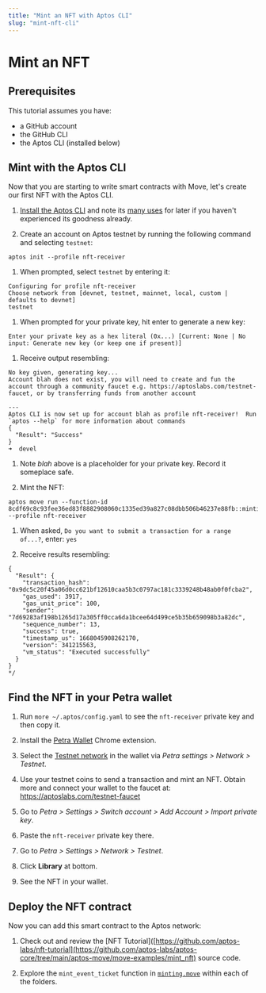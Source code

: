 ```yaml
---
title: "Mint an NFT with Aptos CLI"
slug: "mint-nft-cli"
---
```


# Mint an NFT

## Prerequisites

This tutorial assumes you have:

* a GitHub account
* the GitHub CLI
* the Aptos CLI (installed below)

## Mint with the Aptos CLI

Now that you are starting to write smart contracts with Move, let's create our first NFT with the Aptos CLI.

1. [Install the Aptos CLI](../../cli-tools/aptos-cli-tool/install-aptos-cli.md) and note its [many uses](../../cli-tools/aptos-cli-tool/use-aptos-cli.md) for later if you haven't experienced its goodness already.

1. Create an account on Aptos testnet by running the following command and selecting `testnet`:
```shell
aptos init --profile nft-receiver
```

1. When prompted, select `testnet` by entering it:

```shell
Configuring for profile nft-receiver
Choose network from [devnet, testnet, mainnet, local, custom | defaults to devnet]
testnet
```

1. When prompted for your private key, hit enter to generate a new key:
```shell
Enter your private key as a hex literal (0x...) [Current: None | No input: Generate new key (or keep one if present)]
```

1. Receive output resembling:
```shell
No key given, generating key...
Account blah does not exist, you will need to create and fun the account through a community faucet e.g. https://aptoslabs.com/testnet-faucet, or by transferring funds from another account

---
Aptos CLI is now set up for account blah as profile nft-receiver!  Run `aptos --help` for more information about commands
{
  "Result": "Success"
}
➜  devel
```

1. Note *blah* above is a placeholder for your private key. Record it someplace safe.

1. Mint the NFT:

```shell
aptos move run --function-id 8cdf69c8c93fee36ed83f8882908060c1335ed39a827c08dbb506b46237e88fb::minting::mint_nft --profile nft-receiver
```

1. When asked, `Do you want to submit a transaction for a range of...?`, enter: `yes`

1. Receive results resembling:

```shell
{
  "Result": {
    "transaction_hash": "0x9dc5c20f45a06d0cc621bf12610caa5b3c0797ac181c3339248b48ab0f0fcba2",
    "gas_used": 3917,
    "gas_unit_price": 100,
    "sender": "7d69283af198b1265d17a305ff0cca6da1bcee64d499ce5b35b659098b3a82dc",
    "sequence_number": 13,
    "success": true,
    "timestamp_us": 1668045908262170,
    "version": 341215563,
    "vm_status": "Executed successfully"
  }
}
*/
```

## Find the NFT in your Petra wallet

1. Run `more ~/.aptos/config.yaml` to see the `nft-receiver` private key and then copy it.

1. Install the [Petra Wallet](../../guides/install-petra-wallet.md) Chrome extension.

1. Select the [Testnet network](https://petra.app/docs/use) in the wallet via *Petra settings > Network > Testnet*.

1. Use your testnet coins to send a transaction and mint an NFT. Obtain more and connect your wallet to the faucet at: https://aptoslabs.com/testnet-faucet

1. Go to *Petra > Settings > Switch account > Add Account > Import private key*.

1. Paste the `nft-receiver` private key there.

1. Go to *Petra > Settings > Network > Testnet*.

1. Click **Library** at bottom.

1. See the NFT in your wallet.

## Deploy the NFT contract

Now you can add this smart contract to the Aptos network:

1. Check out and review the [NFT Tutorial]([https://github.com/aptos-labs/nft-tutorial](https://github.com/aptos-labs/aptos-core/tree/main/aptos-move/move-examples/mint_nft) source code.

1. Explore the `mint_event_ticket` function in [`minting.move`](https://github.com/aptos-labs/nft-tutorial/blob/main/sources/minting.move) within each of the folders.

